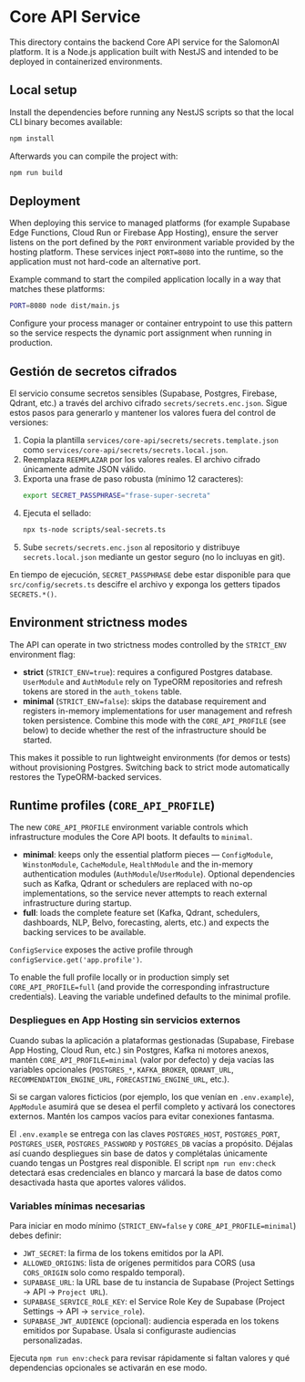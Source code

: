 # Core API Service

This directory contains the backend Core API service for the SalomonAI platform. It is a Node.js application built with NestJS and intended to be deployed in containerized environments.

## Local setup

Install the dependencies before running any NestJS scripts so that the local CLI binary becomes available:

```bash
npm install
```

Afterwards you can compile the project with:

```bash
npm run build
```

## Deployment

When deploying this service to managed platforms (for example Supabase Edge Functions, Cloud Run or Firebase App Hosting), ensure the server listens on the port defined by the `PORT` environment variable provided by the hosting platform. These services inject `PORT=8080` into the runtime, so the application must not hard-code an alternative port.

Example command to start the compiled application locally in a way that matches these platforms:

```bash
PORT=8080 node dist/main.js
```

Configure your process manager or container entrypoint to use this pattern so the service respects the dynamic port assignment when running in production.

## Gestión de secretos cifrados

El servicio consume secretos sensibles (Supabase, Postgres, Firebase, Qdrant, etc.) a través del archivo cifrado `secrets/secrets.enc.json`. Sigue estos pasos para generarlo y mantener los valores fuera del control de versiones:

1. Copia la plantilla `services/core-api/secrets/secrets.template.json` como `services/core-api/secrets/secrets.local.json`.
2. Reemplaza `REEMPLAZAR` por los valores reales. El archivo cifrado únicamente admite JSON válido.
3. Exporta una frase de paso robusta (mínimo 12 caracteres):
   ```bash
   export SECRET_PASSPHRASE="frase-super-secreta"
   ```
4. Ejecuta el sellado: 
   ```bash
   npx ts-node scripts/seal-secrets.ts
   ```
5. Sube `secrets/secrets.enc.json` al repositorio y distribuye `secrets.local.json` mediante un gestor seguro (no lo incluyas en git).

En tiempo de ejecución, `SECRET_PASSPHRASE` debe estar disponible para que `src/config/secrets.ts` descifre el archivo y exponga los getters tipados `SECRETS.*()`.

## Environment strictness modes

The API can operate in two strictness modes controlled by the `STRICT_ENV` environment flag:

- **strict** (`STRICT_ENV=true`): requires a configured Postgres database. `UserModule` and `AuthModule` rely on TypeORM repositories and refresh tokens are stored in the `auth_tokens` table.
- **minimal** (`STRICT_ENV=false`): skips the database requirement and registers in-memory implementations for user management and refresh token persistence. Combine this mode with the `CORE_API_PROFILE` (see below) to decide whether the rest of the infrastructure should be started.

This makes it possible to run lightweight environments (for demos or tests) without provisioning Postgres. Switching back to strict mode automatically restores the TypeORM-backed services.

## Runtime profiles (`CORE_API_PROFILE`)

The new `CORE_API_PROFILE` environment variable controls which infrastructure modules the Core API boots. It defaults to `minimal`.

- **minimal**: keeps only the essential platform pieces — `ConfigModule`, `WinstonModule`, `CacheModule`, `HealthModule` and the in-memory authentication modules (`AuthModule`/`UserModule`). Optional dependencies such as Kafka, Qdrant or schedulers are replaced with no-op implementations, so the service never attempts to reach external infrastructure during startup.
- **full**: loads the complete feature set (Kafka, Qdrant, schedulers, dashboards, NLP, Belvo, forecasting, alerts, etc.) and expects the backing services to be available.

`ConfigService` exposes the active profile through `configService.get('app.profile')`.

To enable the full profile locally or in production simply set `CORE_API_PROFILE=full` (and provide the corresponding infrastructure credentials). Leaving the variable undefined defaults to the minimal profile.

### Despliegues en App Hosting sin servicios externos

Cuando subas la aplicación a plataformas gestionadas (Supabase, Firebase App Hosting, Cloud Run, etc.) sin Postgres, Kafka ni motores anexos, mantén `CORE_API_PROFILE=minimal` (valor por defecto) y deja vacías las variables opcionales (`POSTGRES_*`, `KAFKA_BROKER`, `QDRANT_URL`, `RECOMMENDATION_ENGINE_URL`, `FORECASTING_ENGINE_URL`, etc.).

Si se cargan valores ficticios (por ejemplo, los que venían en `.env.example`), `AppModule` asumirá que se desea el perfil completo y activará los conectores externos. Mantén los campos vacíos para evitar conexiones fantasma.

El `.env.example` se entrega con las claves `POSTGRES_HOST`, `POSTGRES_PORT`, `POSTGRES_USER`, `POSTGRES_PASSWORD` y `POSTGRES_DB` vacías a propósito. Déjalas así cuando despliegues sin base de datos y complétalas únicamente cuando tengas un Postgres real disponible. El script `npm run env:check` detectará esas credenciales en blanco y marcará la base de datos como desactivada hasta que aportes valores válidos.

### Variables mínimas necesarias

Para iniciar en modo mínimo (`STRICT_ENV=false` y `CORE_API_PROFILE=minimal`) debes definir:

- `JWT_SECRET`: la firma de los tokens emitidos por la API.
- `ALLOWED_ORIGINS`: lista de orígenes permitidos para CORS (usa `CORS_ORIGIN` solo como respaldo temporal).
- `SUPABASE_URL`: la URL base de tu instancia de Supabase (Project Settings → API → `Project URL`).
- `SUPABASE_SERVICE_ROLE_KEY`: el Service Role Key de Supabase (Project Settings → API → `service_role`).
- `SUPABASE_JWT_AUDIENCE` (opcional): audiencia esperada en los tokens emitidos por Supabase. Úsala si configuraste audiencias personalizadas.

Ejecuta `npm run env:check` para revisar rápidamente si faltan valores y qué dependencias opcionales se activarán en ese modo.

